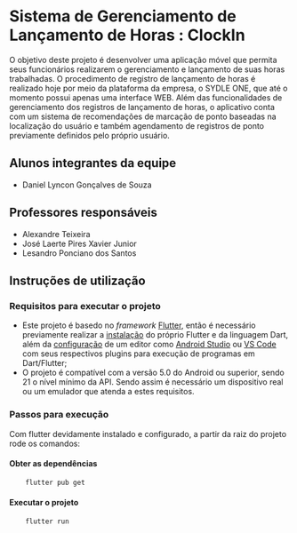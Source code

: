 # Sistema de Gerenciamento de Lançamento de Horas : ClockIn

O objetivo deste projeto é desenvolver uma aplicação móvel que permita seus funcionários realizarem o gerenciamento e lançamento de suas horas trabalhadas. O procedimento de registro de lançamento de horas é realizado hoje por meio da plataforma da empresa, o SYDLE ONE, que até o momento possui apenas uma interface WEB. Além das funcionalidades de gerenciamento dos registros de lançamento de horas, o aplicativo conta com um sistema de recomendações de marcação de ponto baseadas na localização do usuário e também agendamento de registros de ponto previamente definidos pelo próprio usuário. 

## Alunos integrantes da equipe

* Daniel Lyncon Gonçalves de Souza

## Professores responsáveis

* Alexandre Teixeira
* José Laerte Pires Xavier Junior
* Lesandro Ponciano dos Santos

## Instruções de utilização

### Requisitos para executar o projeto

* Este projeto é basedo no _framework_ [Flutter](https://flutter.dev/), então é necessário previamente realizar a [instalação](https://docs.flutter.dev/get-started/install) do próprio Flutter e da linguagem Dart, além da [configuração](https://docs.flutter.dev/get-started/editor) de um editor como [Android Studio](https://developer.android.com/studio) ou [VS Code](https://code.visualstudio.com/) com seus respectivos plugins para execução de programas em Dart/Flutter;
*  O projeto é compatível com a versão 5.0 do Android ou superior, sendo 21 o nível mínimo da API. Sendo assim é necessário um dispositivo real ou um emulador que atenda a estes requisitos.

### Passos para execução

Com flutter devidamente instalado e configurado, a partir da raiz do projeto rode os comandos:

#### Obter as dependências
```bash
    flutter pub get
```

#### Executar o projeto
```bash
    flutter run
```
